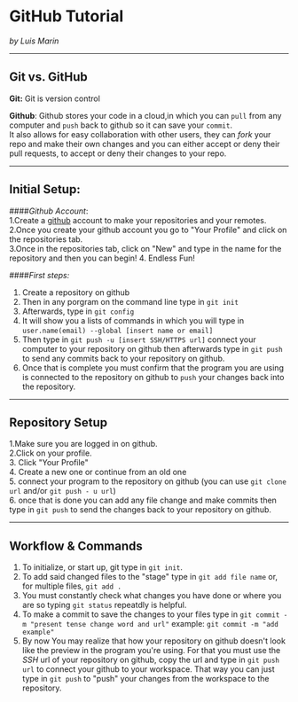# GitHub Tutorial

_by Luis Marin_

---
## Git vs. GitHub
__Git:__ Git is version control
 

__Github__:  Github stores your code in a cloud,in which you can   `pull` from any computer and `push` back to github so it can save your `commit`.  
It also allows for easy collaboration with other users, they can *fork* your repo and make their own changes and you can either accept or deny their pull requests, to accept or deny their changes to your repo.  

 

---
## Initial Setup:
####_Github Account_:  
1.Create a [github](https://github.com) account to make your repositories and your remotes.  
2.Once you create your github account you go to "Your Profile" and click on the repositories tab.  
3.Once in the repositories tab, click on "New" and type in the name for the repository and then you can begin!
4. Endless Fun!

####_First steps:_  
1. Create a repository on github  
2. Then in any porgram on the command line type in `git init`  
3. Afterwards, type in `git config`  
4. It will show you a lists of commands in which you will type in `user.name(email) --global [insert name or email]`  
5. Then type in `git push -u [insert SSH/HTTPS url]` connect your computer to your repository on github then afterwards type in `git push` to send any commits back to your repository on github.  
6. Once that is complete you must confirm that the program you are using is connected to the repository on github to `push` your changes back into the repository.




---
## Repository Setup

1.Make sure you are logged in on github.  
2.Click on your profile.  
3. Click "Your Profile"   
4. Create a new one or continue from an old one  
5. connect your program to the repository on github (you can use `git clone url` and/or `git push - u url`)  
6. once that is done you can add any file change and make commits then type in `git push` to send the changes back to your repository on github.  



---
## Workflow & Commands
1. To initialize, or start up, git type in `git init`.   
2. To add said changed files to the "stage" type in `git add file name` or, for multiple files, `git add .`  
3. You must constantly check what changes you have done or where you are so typing `git status` repeatdly is helpful.  
4. To make a commit to save the changes to your files type in `git commit -m "present tense change word and url"` example: `git commit -m "add example"`
5. By now You may realize that how your repository on github doesn't look like the preview in the program you're using. For that you must use the _SSH_ url of your repository on github, copy the url and type in `git push url` to connect your github to your workspace. That way you can just type in `git push` to "push" your changes from the workspace to the repository.
